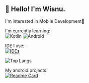 <h2>👋 Hello! I'm Wisnu.</h2>

I'm interested in Mobile Development📱
<br>

I'm currently learning:<br>
![Kotlin](https://img.shields.io/badge/kotlin-%237F52FF.svg?style=for-the-badge&logo=kotlin&logoColor=white)
![Android](https://img.shields.io/badge/Android-3DDC84?style=for-the-badge&logo=android&logoColor=white)
<br>

IDE I use:<br>
[![IDEs](https://skillicons.dev/icons?i=androidstudio)](https://skillicons.dev)
<br>

![Top Langs](https://github-readme-stats.vercel.app/api/top-langs/?username=Wisnuuh&layout=compact&theme=dark)
<br>

My android projects:<br>
[![Readme Card](https://github-readme-stats.vercel.app/api/pin/?username=Wisnuuh&repo=capstone-dermalysis-md&theme=dark)](https://github.com//Wisnuuh/capstone-dermalysis-md)
